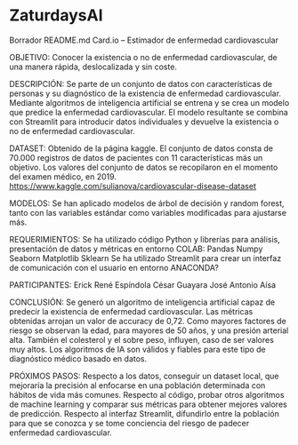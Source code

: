 # ZaturdaysAI

Borrador README.md
Card.io – Estimador de enfermedad cardiovascular

OBJETIVO:
Conocer la existencia o no de enfermedad cardiovascular, de una manera rápida, deslocalizada y sin coste. 

DESCRIPCIÓN:
Se parte de un conjunto de datos con características de personas y su diagnóstico de la existencia de enfermedad cardiovascular. Mediante algoritmos de inteligencia artificial se entrena y se crea un modelo que predice la enfermedad cardiovascular. El modelo resultante se combina con Streamlit para introducir datos individuales y devuelve la existencia o no de enfermedad cardiovascular.

DATASET:
Obtenido de la página kaggle. El conjunto de datos consta de 70.000 registros de datos de pacientes con 11 características más un objetivo.
Los valores del conjunto de datos se recopilaron en el momento del examen médico, en 2019.
https://www.kaggle.com/sulianova/cardiovascular-disease-dataset

MODELOS:
Se han aplicado modelos de árbol de decisión y random forest, tanto con las variables estándar como variables modificadas para ajustarse más.

REQUERIMIENTOS:
Se ha utilizado código Python y librerías para análisis, presentación de datos y métricas en entorno COLAB:
Pandas
Numpy
Seaborn
Matplotlib 
Sklearn
Se ha utilizado Streamlit para crear un interfaz de comunicación con el usuario en entorno ANACONDA?

PARTICIPANTES:
Erick René Espíndola
César Guayara
José Antonio Aísa




CONCLUSIÓN:
Se generó un algoritmo de inteligencia artificial capaz de predecir la existencia de enfermedad cardiovascular. Las métricas obtenidas arrojan un valor de accuracy de 0,72.
Como mayores factores de riesgo se observan la edad, para mayores de 50 años, y una presión arterial alta. También el colesterol y el sobre peso, influyen, caso de ser valores muy altos.
Los algoritmos de IA son válidos y fiables para este tipo de diagnóstico médico basado en datos.

PRÓXIMOS PASOS:
Respecto a los datos, conseguir un dataset local, que mejoraría la precisión al enfocarse en una población determinada con hábitos de vida más comunes.
Respecto al código, probar otros algoritmos de machine learning y comparar sus métricas para obtener mejores valores de predicción.
Respecto al interfaz Streamlit, difundirlo entre la población para que se conozca y se tome conciencia del riesgo de padecer enfermedad cardiovascular.
